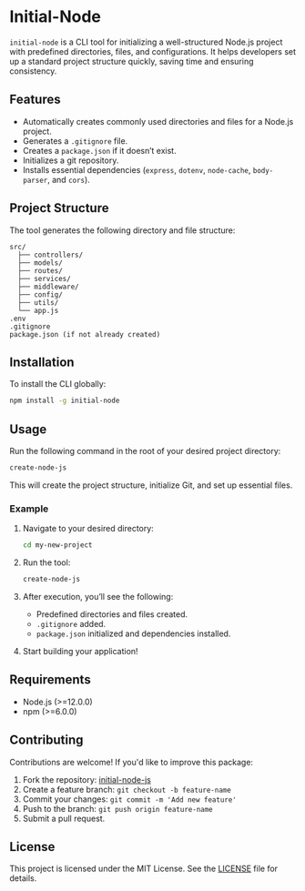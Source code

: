# Initial-Node

`initial-node` is a CLI tool for initializing a well-structured Node.js project with predefined directories, files, and configurations. It helps developers set up a standard project structure quickly, saving time and ensuring consistency.

## Features

- Automatically creates commonly used directories and files for a Node.js project.
- Generates a `.gitignore` file.
- Creates a `package.json` if it doesn’t exist.
- Initializes a git repository.
- Installs essential dependencies (`express`, `dotenv`, `node-cache`, `body-parser`, and `cors`).

## Project Structure

The tool generates the following directory and file structure:

```
src/
  ├── controllers/
  ├── models/
  ├── routes/
  ├── services/
  ├── middleware/
  ├── config/
  ├── utils/
  └── app.js
.env
.gitignore
package.json (if not already created)
```

## Installation

To install the CLI globally:

```bash
npm install -g initial-node
```

## Usage

Run the following command in the root of your desired project directory:

```bash
create-node-js
```

This will create the project structure, initialize Git, and set up essential files.

### Example

1. Navigate to your desired directory:

   ```bash
   cd my-new-project
   ```

2. Run the tool:

   ```bash
   create-node-js
   ```

3. After execution, you’ll see the following:

   - Predefined directories and files created.
   - `.gitignore` added.
   - `package.json` initialized and dependencies installed.

4. Start building your application!

## Requirements

- Node.js (>=12.0.0)
- npm (>=6.0.0)

## Contributing

Contributions are welcome! If you'd like to improve this package:

1. Fork the repository: [initial-node-js](https://github.com/ThanaphatNorth/initial-node-js)
2. Create a feature branch: `git checkout -b feature-name`
3. Commit your changes: `git commit -m 'Add new feature'`
4. Push to the branch: `git push origin feature-name`
5. Submit a pull request.

## License

This project is licensed under the MIT License. See the [LICENSE](LICENSE) file for details.
